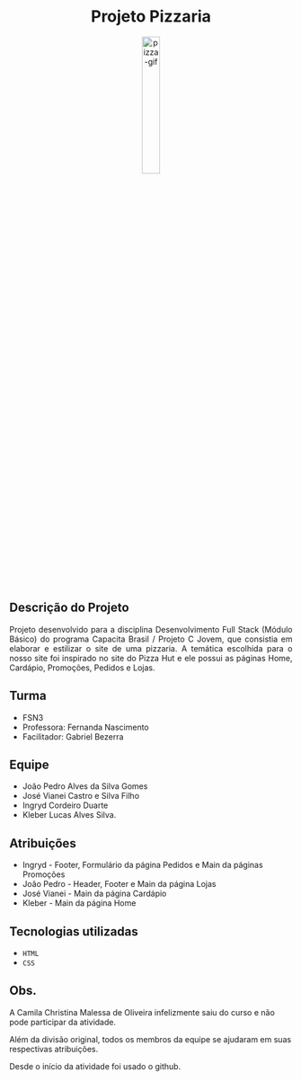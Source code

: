 <h1 align="center">Projeto Pizzaria</h1>

<p align="center" width="100%">
  <img width="25%" src="https://github.com/user-attachments/assets/66c77744-ecb3-4ace-8e5c-6bb41cd9be9c" alt="pizza-gif">
</p>

## Descrição do Projeto
<p align="justify">Projeto desenvolvido para a disciplina Desenvolvimento Full Stack (Módulo Básico) do programa Capacita Brasil / Projeto C Jovem, que consistia em elaborar e estilizar o site de uma pizzaria. A temática escolhida para o nosso site foi inspirado no site do Pizza Hut e ele possui as páginas Home, Cardápio, Promoções, Pedidos e Lojas.</p>

## Turma
- FSN3
- Professora: Fernanda Nascimento
- Facilitador: Gabriel Bezerra
  
## Equipe
- João Pedro Alves da Silva Gomes
- José Vianei Castro e Silva Filho
- Ingryd Cordeiro Duarte
- Kleber Lucas Alves Silva.

## Atribuições
- Ingryd - Footer, Formulário da página Pedidos e Main da páginas Promoções
- João Pedro - Header, Footer e Main da página Lojas
- José Vianei - Main da página Cardápio
- Kleber - Main da página Home

## Tecnologias utilizadas
- ``HTML``
- ``CSS``

## Obs.
A Camila Christina Malessa de Oliveira infelizmente saiu do curso e não pode participar da atividade.

Além da divisão original, todos os membros da equipe se ajudaram em suas respectivas atribuições.

Desde o início da atividade foi usado o github.
